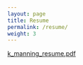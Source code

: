 ```yaml
---
layout: page
title: Resume
permalink: /resume/
weight: 3
---
```


[k_manning_resume.pdf](k_manning_resume.pdf)